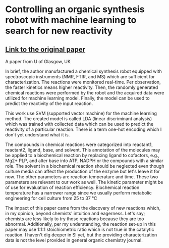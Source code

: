 # Controlling an organic synthesis robot with machine learning to search for new reactivity
## [Link to the original paper](https://www.nature.com/articles/s41586-018-0307-8)

A paper from U of Glasgow, UK

In brief, the author manufactured a chemical synthesis robot equipped with spectroscopic instruments (NMR, FTIR, and MS) which are sufficient for characterization. The reactions were monitored real-time. Per observation, the faster kinetics means higher reactivity. Then, the randomly generated chemical reactions were performed by the robot and the acquired data were utilized for machine learning model. Finally, the model can be used to predict the reactivity of the input reaction.

This work use SVM (supported vector machine) for the machine learning method. The created model is called LDA (linear discriminant analysis) which was trained with collected data which can be used to predict the reactivity of a particular reaction. There is a term one-hot encoding which I don't yet understand what it is.

The compounds in chemical reactions were categorized into reactant1, reactant2, ligand, base, and solvent. This annotation of the molecules may be applied to a biochemical reaction by replacing ligand to cofactors, e.g., Mg2+ PLP, and alter base into ATP, NADPH or the compounds with a similar role. The solvent in a biochemical reaction should be neglected even though culture media can affect the production of the enzyme but let's leave it for now.
The other parameters are reaction temperature and time. These two parameters are relevant to our work as well. The kinetic parameter might be of use for evaluation of reaction efficiency. Biochemical reaction temperature has a narrower range since we usually perform metabolic engineering for cell culture from 25 to 37 °C 

The impact of this paper came from the discovery of new reactions which, in my opinion, beyond chemists' intuition and eagerness. Let's say; chemists are less likely to try those reactions because they are too abnormal. Additionally, per my understanding, the reaction set-up in this paper may use 1:1:1 stoichiometric ratio which is not true in the catalytic reaction. I haven't dig deeper in SI yet, but the providing characterization data is not the level provided in general organic chemistry journal.
